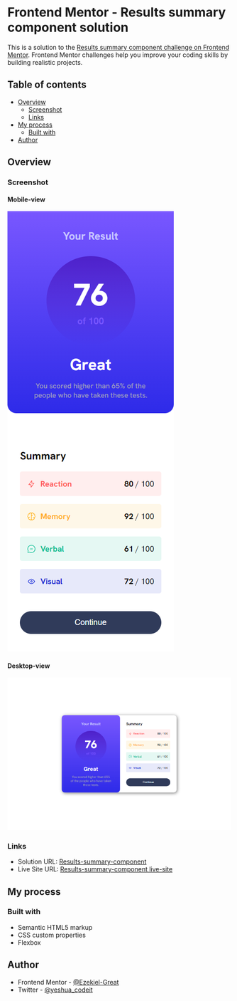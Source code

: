 # Frontend Mentor - Results summary component solution

This is a solution to the [Results summary component challenge on Frontend Mentor](https://www.frontendmentor.io/challenges/results-summary-component-CE_K6s0maV). Frontend Mentor challenges help you improve your coding skills by building realistic projects. 

## Table of contents

- [Overview](#overview)
  - [Screenshot](#screenshot)
  - [Links](#links)
- [My process](#my-process)
  - [Built with](#built-with)
- [Author](#author)



## Overview


### Screenshot

#### Mobile-view
![Alt text](<assets/images/Results summary component - Mobile-view.png>)
#### Desktop-view

![Alt text](<assets/images/Results summary component -Desktop-view.png>)
### Links

- Solution URL: [Results-summary-component](https://github.com/Ezekiel-Great/)
- Live Site URL: [Results-summary-component live-site](https://your-live-site-url.com)

## My process

### Built with

- Semantic HTML5 markup
- CSS custom properties
- Flexbox



## Author


- Frontend Mentor - [@Ezekiel-Great](https://www.frontendmentor.io/profile/Ezekiel-Great)
- Twitter - [@yeshua_codeit](https://www.twitter.com/yeshua_codeit )

